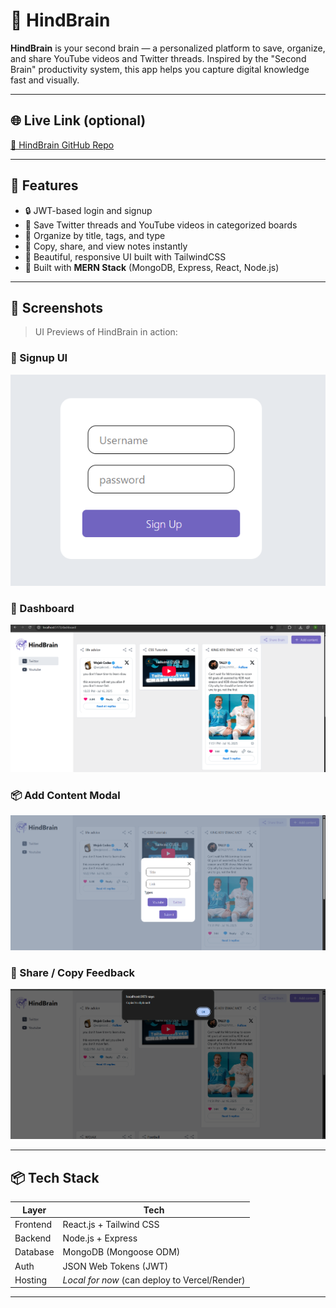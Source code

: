 # 🧠 HindBrain

**HindBrain** is your second brain — a personalized platform to save, organize, and share YouTube videos and Twitter threads. Inspired by the "Second Brain" productivity system, this app helps you capture digital knowledge fast and visually.

---

## 🌐 Live Link (optional)

[🔗 HindBrain GitHub Repo](https://github.com/mehtasanchit/HindBrain/tree/master)

---

## 🚀 Features

- 🔒 JWT-based login and signup
- 🎯 Save Twitter threads and YouTube videos in categorized boards
- 📌 Organize by title, tags, and type
- 🧠 Copy, share, and view notes instantly
- 🎨 Beautiful, responsive UI built with TailwindCSS
- 🧩 Built with **MERN Stack** (MongoDB, Express, React, Node.js)

---

## 📸 Screenshots

> UI Previews of HindBrain in action:

### 🧾 Signup UI
![Signup](./screenshots/signup.png)

### 🧠 Dashboard
![Dashboard](./screenshots/dashboard.png)

### 📦 Add Content Modal
![Add Content](./screenshots/add_content.png)

### 🔗 Share / Copy Feedback
![Clipboard Alert](./screenshots/copy_clipboard.png)

---

## 📦 Tech Stack

| Layer       | Tech                            |
|-------------|----------------------------------|
| Frontend    | React.js + Tailwind CSS          |
| Backend     | Node.js + Express                |
| Database    | MongoDB (Mongoose ODM)           |
| Auth        | JSON Web Tokens (JWT)            |
| Hosting     | *Local for now* (can deploy to Vercel/Render)

---


